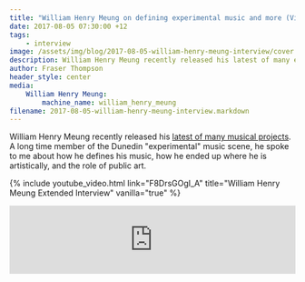 ```yaml
---
title: "William Henry Meung on defining experimental music and more (Video)"
date: 2017-08-05 07:30:00 +12
tags:
    - interview
image: /assets/img/blog/2017-08-05-william-henry-meung-interview/cover (Medium).jpg
description: William Henry Meung recently released his latest of many experimental music releases. He spoke to me about how he defines his music, how he ended up where he is artistically, and the role of public art.
author: Fraser Thompson
header_style: center
media:
    William Henry Meung:
        machine_name: william_henry_meung
filename: 2017-08-05-william-henry-meung-interview.markdown
---
```


William Henry Meung recently released his [latest of many musical projects](https://williamhenrymeung2.bandcamp.com/album/rotten-rainbows-side-x-devour-the-hands-side-y-spit-out-the-leaves-side-z-bonus-live-recording-at-the-auricle-sonic-arts-gallery). A long time member of the Dunedin "experimental" music scene, he spoke to me about how he defines his music, how he ended up where he is artistically, and the role of public art.

<!-- more -->

{% include youtube_video.html link="F8DrsGOgI_A" title="William Henry Meung Extended Interview" vanilla="true" %}

<p>
<iframe style="border: 0; width: 100%; height: 120px;" src="https://bandcamp.com/EmbeddedPlayer/album=1632500204/size=large/bgcol=ffffff/linkcol=0687f5/tracklist=false/artwork=small/transparent=true/" seamless><a href="http://williamhenrymeung2.bandcamp.com/album/rotten-rainbows-side-x-devour-the-hands-side-y-spit-out-the-leaves-side-z-bonus-live-recording-at-the-auricle-sonic-arts-gallery">Rotten Rainbows. side X: Devour the hands. side Y: Spit out the leaves. side Z: Bonus live recording at The Auricle Sonic Arts Gallery. by William Henry Meung</a></iframe>
<p>